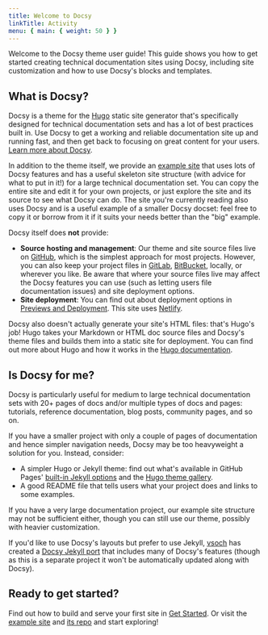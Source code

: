 ```yaml
---
title: Welcome to Docsy
linkTitle: Activity
menu: { main: { weight: 50 } }
---
```


Welcome to the Docsy theme user guide! This guide shows you how to get started
creating technical documentation sites using Docsy, including site customization
and how to use Docsy's blocks and templates.

## What is Docsy?

Docsy is a theme for the [Hugo](https://gohugo.io/) static site generator that's
specifically designed for technical documentation sets and has a lot of best
practices built in. Use Docsy to get a working and reliable documentation site
up and running fast, and then get back to focusing on great content for your
users. [Learn more about Docsy](/about).

In addition to the theme itself, we provide an
[example site](https://github.com/google/docsy-example) that uses lots of Docsy
features and has a useful skeleton site structure (with advice for what to put
in it!) for a large technical documentation set. You can copy the entire site
and edit it for your own projects, or just explore the site and its source to
see what Docsy can do. The site you're currently reading also uses Docsy and is
a useful example of a smaller Docsy docset: feel free to copy it or borrow from
it if it suits your needs better than the "big" example.

Docsy itself does **not** provide:

- **Source hosting and management**: Our theme and site source files live on
  [GitHub](https://github.com/), which is the simplest approach for most
  projects. However, you can also keep your project files in
  [GitLab](https://about.gitlab.com/),
  [BitBucket](https://bitbucket.org/product), locally, or wherever you like. Be
  aware that where your source files live may affect the Docsy features you can
  use (such as letting users file documentation issues) and site deployment
  options.
- **Site deployment**: You can find out about deployment options in
  [Previews and Deployment](/docs/deployment/). This site uses
  [Netlify](https://www.netlify.com/).

Docsy also doesn't actually generate your site's HTML files: that's Hugo's job!
Hugo takes your Markdown or HTML doc source files and Docsy's theme files and
builds them into a static site for deployment. You can find out more about Hugo
and how it works in the [Hugo documentation](https://gohugo.io/documentation/).

## Is Docsy for me?

Docsy is particularly useful for medium to large technical documentation sets
with 20+ pages of docs and/or multiple types of docs and pages: tutorials,
reference documentation, blog posts, community pages, and so on.

If you have a smaller project with only a couple of pages of documentation and
hence simpler navigation needs, Docsy may be too heavyweight a solution for you.
Instead, consider:

- A simpler Hugo or Jekyll theme: find out what's available in GitHub Pages'
  [built-in Jekyll options](https://pages.github.com/themes/) and the
  [Hugo theme gallery](https://themes.gohugo.io/).
- A good README file that tells users what your project does and links to some
  examples.

If you have a very large documentation project, our example site structure may
not be sufficient either, though you can still use our theme, possibly with
heavier customization.

If you'd like to use Docsy's layouts but prefer to use Jekyll,
[vsoch](https://github.com/vsoch) has created a
[Docsy Jekyll port](https://github.com/vsoch/docsy-jekyll) that includes many of
Docsy's features (though as this is a separate project it won't be automatically
updated along with Docsy).

## Ready to get started?

Find out how to build and serve your first site in
[Get Started](/docs/get-started/). Or visit the
[example site](https://example.docsy.dev) and
[its repo](https://github.com/google/docsy-example) and start exploring!
